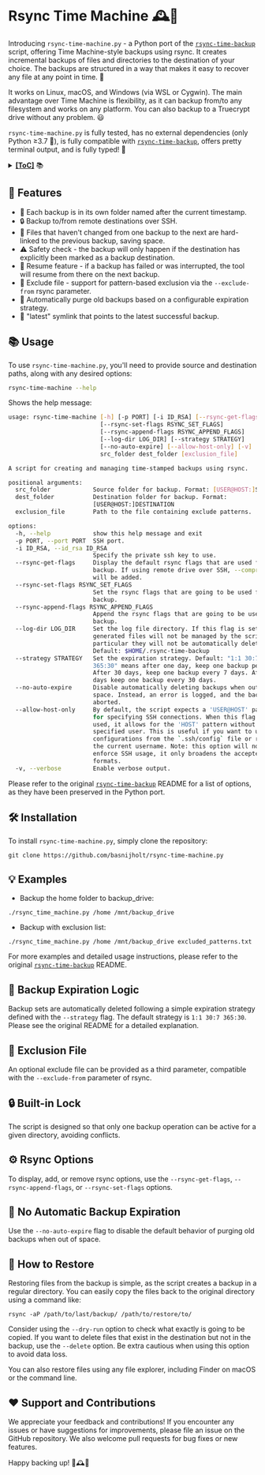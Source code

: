 # Rsync Time Machine 🕰️💾

Introducing `rsync-time-machine.py` - a Python port of the [`rsync-time-backup`](https://github.com/laurent22/rsync-time-backup) script, offering Time Machine-style backups using rsync. It creates incremental backups of files and directories to the destination of your choice. The backups are structured in a way that makes it easy to recover any file at any point in time. 🚀

It works on Linux, macOS, and Windows (via WSL or Cygwin). The main advantage over Time Machine is flexibility, as it can backup from/to any filesystem and works on any platform. You can also backup to a Truecrypt drive without any problem. 😃

`rsync-time-machine.py` is fully tested, has no external dependencies (only Python ≥3.7 🐍), is fully compatible with [`rsync-time-backup`](https://github.com/laurent22/rsync-time-backup), offers pretty terminal output, and is fully typed! 🎉

<details><summary><b><u>[ToC]</u></b> 📚</summary>

<!-- START doctoc generated TOC please keep comment here to allow auto update -->
<!-- DON'T EDIT THIS SECTION, INSTEAD RE-RUN doctoc TO UPDATE -->

- [:star2: Features](#star2-features)
- [:books: Usage](#books-usage)
- [:hammer_and_wrench: Installation](#hammer_and_wrench-installation)
- [:bulb: Examples](#bulb-examples)
- [:calendar: Backup Expiration Logic](#calendar-backup-expiration-logic)
- [:page_facing_up: Exclusion File](#page_facing_up-exclusion-file)
- [:lock: Built-in Lock](#lock-built-in-lock)
- [:gear: Rsync Options](#gear-rsync-options)
- [:no_entry_sign: No Automatic Backup Expiration](#no_entry_sign-no-automatic-backup-expiration)
- [:arrows_counterclockwise: How to Restore](#arrows_counterclockwise-how-to-restore)
- [:heart: Support and Contributions](#heart-support-and-contributions)

<!-- END doctoc generated TOC please keep comment here to allow auto update -->

</details>

## :star2: Features

* 📁 Each backup is in its own folder named after the current timestamp.
* 🔒 Backup to/from remote destinations over SSH.
* 🔗 Files that haven't changed from one backup to the next are hard-linked to the previous backup, saving space.
* ⚠️ Safety check - the backup will only happen if the destination has explicitly been marked as a backup destination.
* 🔄 Resume feature - if a backup has failed or was interrupted, the tool will resume from there on the next backup.
* 🚫 Exclude file - support for pattern-based exclusion via the `--exclude-from` rsync parameter.
* 🧹 Automatically purge old backups based on a configurable expiration strategy.
* 🔗 "latest" symlink that points to the latest successful backup.

## :books: Usage

To use `rsync-time-machine.py`, you'll need to provide source and destination paths, along with any desired options:

```bash
rsync-time-machine --help
```
Shows the help message:

<!-- CODE:BASH:START -->
<!-- echo '```bash' -->
<!-- rsync-time-machine --help -->
<!-- echo '```' -->
<!-- CODE:END -->

<!-- OUTPUT:START -->
<!-- ⚠️ This content is auto-generated by `markdown-code-runner`. -->
```bash
usage: rsync-time-machine [-h] [-p PORT] [-i ID_RSA] [--rsync-get-flags]
                          [--rsync-set-flags RSYNC_SET_FLAGS]
                          [--rsync-append-flags RSYNC_APPEND_FLAGS]
                          [--log-dir LOG_DIR] [--strategy STRATEGY]
                          [--no-auto-expire] [--allow-host-only] [-v]
                          src_folder dest_folder [exclusion_file]

A script for creating and managing time-stamped backups using rsync.

positional arguments:
  src_folder            Source folder for backup. Format: [USER@HOST:]SOURCE
  dest_folder           Destination folder for backup. Format:
                        [USER@HOST:]DESTINATION
  exclusion_file        Path to the file containing exclude patterns.

options:
  -h, --help            show this help message and exit
  -p PORT, --port PORT  SSH port.
  -i ID_RSA, --id_rsa ID_RSA
                        Specify the private ssh key to use.
  --rsync-get-flags     Display the default rsync flags that are used for
                        backup. If using remote drive over SSH, --compress
                        will be added.
  --rsync-set-flags RSYNC_SET_FLAGS
                        Set the rsync flags that are going to be used for
                        backup.
  --rsync-append-flags RSYNC_APPEND_FLAGS
                        Append the rsync flags that are going to be used for
                        backup.
  --log-dir LOG_DIR     Set the log file directory. If this flag is set,
                        generated files will not be managed by the script - in
                        particular they will not be automatically deleted.
                        Default: $HOME/.rsync-time-backup
  --strategy STRATEGY   Set the expiration strategy. Default: "1:1 30:7
                        365:30" means after one day, keep one backup per day.
                        After 30 days, keep one backup every 7 days. After 365
                        days keep one backup every 30 days.
  --no-auto-expire      Disable automatically deleting backups when out of
                        space. Instead, an error is logged, and the backup is
                        aborted.
  --allow-host-only     By default, the script expects a 'USER@HOST' pattern
                        for specifying SSH connections. When this flag is
                        used, it allows for the 'HOST' pattern without a
                        specified user. This is useful if you want to use
                        configurations from the `.ssh/config` file or rely on
                        the current username. Note: this option will not
                        enforce SSH usage, it only broadens the accepted input
                        formats.
  -v, --verbose         Enable verbose output.
```

<!-- OUTPUT:END -->

Please refer to the original [`rsync-time-backup`](https://github.com/laurent22/rsync-time-backup) README for a list of options, as they have been preserved in the Python port.

## :hammer_and_wrench: Installation

To install `rsync-time-machine.py`, simply clone the repository:

```
git clone https://github.com/basnijholt/rsync-time-machine.py
```

## :bulb: Examples

* Backup the home folder to backup_drive:

```
./rsync_time_machine.py /home /mnt/backup_drive
```

* Backup with exclusion list:

```
./rsync_time_machine.py /home /mnt/backup_drive excluded_patterns.txt
```

For more examples and detailed usage instructions, please refer to the original [`rsync-time-backup`](https://github.com/laurent22/rsync-time-backup) README.

## :calendar: Backup Expiration Logic

Backup sets are automatically deleted following a simple expiration strategy defined with the `--strategy` flag. The default strategy is `1:1 30:7 365:30`. Please see the original README for a detailed explanation.

## :page_facing_up: Exclusion File

An optional exclude file can be provided as a third parameter, compatible with the `--exclude-from` parameter of rsync.

## :lock: Built-in Lock

The script is designed so that only one backup operation can be active for a given directory, avoiding conflicts.

## :gear: Rsync Options

To display, add, or remove rsync options, use the `--rsync-get-flags`, `--rsync-append-flags`, or `--rsync-set-flags` options.

## :no_entry_sign: No Automatic Backup Expiration

Use the `--no-auto-expire` flag to disable the default behavior of purging old backups when out of space.

## :arrows_counterclockwise: How to Restore

Restoring files from the backup is simple, as the script creates a backup in a regular directory. You can easily copy the files back to the original directory using a command like:

```
rsync -aP /path/to/last/backup/ /path/to/restore/to/
```

Consider using the `--dry-run` option to check what exactly is going to be copied. If you want to delete files that exist in the destination but not in the backup, use the `--delete` option. Be extra cautious when using this option to avoid data loss.

You can also restore files using any file explorer, including Finder on macOS or the command line.

## :heart: Support and Contributions

We appreciate your feedback and contributions! If you encounter any issues or have suggestions for improvements, please file an issue on the GitHub repository. We also welcome pull requests for bug fixes or new features.

Happy backing up! 💾🕰️🎉
